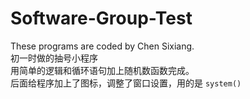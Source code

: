 # Software-Group-Test
These programs are coded by Chen Sixiang.  
初一时做的抽号小程序  
    用简单的逻辑和循环语句加上随机数函数完成。  
    后面给程序加上了图标，调整了窗口设置，用的是 `system()`
